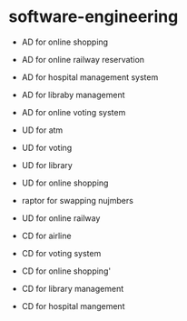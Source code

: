 # software-engineering
+ AD for online shopping

+ AD for online railway reservation

+ AD for hospital management system

+ AD for libraby management

+ AD for online voting system

+ UD for atm 

+ UD for voting

+ UD for library

+ UD for online shopping

+ raptor for swapping nujmbers

+ UD for online railway

+ CD for airline

+ CD for voting system

+ CD for online shopping'

+ CD for library management

+ CD for hospital mangement
